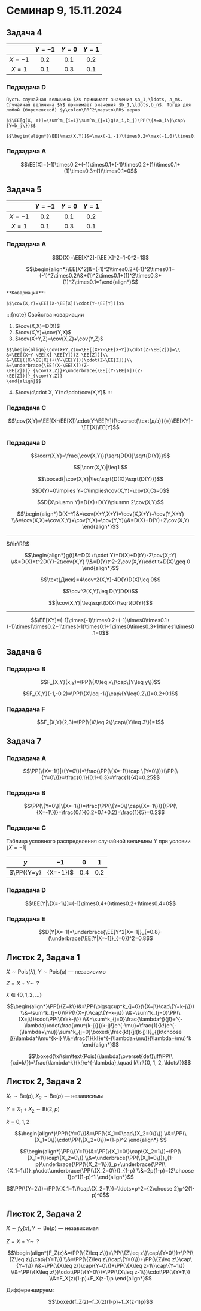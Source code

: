# Семинар 9, 15.11.2024

## Задача 4

| | $Y=-1$ | $Y=0$  | $Y=1$ |
| :-: | :-: | :-: | :-: |
| $X=-1$ | $0.2$ | $0.1$ | $0.2$ |
| $X=1$ | $0.1$ | $0.3$ | $0.1$ | 

### Подзадача D

```{prf:theorem}
Пусть случайная величина $X$ принимает значения $a_1,\ldots, a_m$. Случайная величина $Y$ принимает значения $b_1,\ldots,b_n$. Тогда для любой (борелевской) $y\colon\RR^2\mapsto\RR$ верно 

$$\EE[g(X, Y)]=\sum^m_{i=1}\sum^n_{j=1}g(a_i,b_j)\PP(\{X=a_i\}\cap\{Y=b_j\})$$

$$\begin{align*}\EE[\max(X,Y)]&=\max(-1,-1)\times0.2+\max(-1,0)\times0.1+\max(-1,1)\times0.2\\&+\max(1,-1)\times0.1+\max(1,0)\times0.3+\max(1,1)\times0.1=0.5\end{align*}$$
```

### Подзадача А

$$\EE[X]=(-1)\times0.2+(-1)\times0.1+(-1)\times0.2+(1)\times0.1+(1)\times0.3+(1)\times0.1=0$$

## Задача 5

| | $Y=-1$ | $Y=0$  | $Y=1$ |
| :-: | :-: | :-: | :-: |
| $X=-1$ | $0.2$ | $0.1$ | $0.2$ |
| $X=1$ | $0.1$ | $0.3$ | $0.1$ | 

### Подзадача А

$$D(X)=\EE[X^2]-[\EE X]^2=1-0^2=1$$

$$\begin{align*}\EE[X^2]&=(-1)^2\times0.2+(-1)^2\times0.1+(-1)^2\times0.2\\&+(1)^2\times0.1+(1)^2\times0.3+(1)^2\times0.1=1\end{align*}$$

```{prf:definition}
**Ковариация**:

$$\cov(X,Y)=\EE[(X-\EE[X])\cdot(Y-\EE[Y])]$$

```

:::{note} Свойства ковариации
1. $\cov(X,X)=D(X)$
2. $\cov(X,Y)=\cov(Y,X)$
3. $\cov(X+Y,Z)=\cov(X,Z)+\cov(Y,Z)$

```{prf:proof}
$$\begin{align}\cov(X+Y,Z)&=\EE[(X+Y-\EE[X+Y])\cdot(Z-\EE[Z])]=\\
&=\EE[(X+Y-\EE[X]-\EE[Y])(Z-\EE[Z])]\\
&=\EE[((X-\EE[X])+(Y-\EE[Y]))\cdot(Z-\EE[Z])]\\
&=\underbrace{\EE[(X-\EE[X])(Z-\EE[Z])]}_{\cov(X,Z)}+\underbrace{\EE[(Y-\EE[Y])(Z-\EE[Z])]}_{\cov(Y,Z)}
\end{align}$$
```

4. $\cov(c\cdot X, Y)=c\cdot\cov(X,Y)$
:::

### Подзадача С

$$\cov(X,Y)=\EE[(X-\EE[X])\cdot(Y-\EE[Y])]\overset{\text{д/з}}{=}\EE[XY]-\EE[X]\EE[Y]$$

### Подзадача D

$$\corr(X,Y)=\frac{\cov(X,Y)}{\sqrt{D(X)}\sqrt{D(Y)}}$$

$$|\corr(X,Y)|\leq1 $$

$$\boxed{|\cov(X,Y)|\leq\sqrt{D(X)}\sqrt{D(Y)}}$$

$$D(Y)=0\implies Y=C\implies\cov(X,Y)=\cov(X,C)=0$$

$$D(X\plusmn Y)=D(X)+D(Y)\plusmn 2\cov(X,Y)$$

$$\begin{align*}D(X+Y)&=\cov(X+Y,X+Y)=\cov(X,X+Y)+\cov(Y,X+Y)
\\&=\cov(X,X)+\cov(X,Y)+\cov(Y,X)+\cov(Y,Y)\\&=D(X)+D(Y)+2\cov(X,Y)
\end{align*}$$

---

$t\in\RR$

$$\begin{align*}g(t)&=D(X+t\cdot Y)=D(X)+D(tY)-2\cov(X,tY)
\\&=D(X)+t^2D(Y)-2t\cov(X,Y)
\\&=D(Y)t^2-2\cov(X,Y)\cdot t+D(X)\geq 0
\end{align*}$$

$$\text{Диск}=4\cov^2(X,Y)-4D(Y)D(X)\leq 0$$

$$\cov^2(X,Y)\leq D(Y)D(X)$$

$$|\cov(X,Y)|\leq\sqrt{D(X)}\sqrt{D(Y)}$$

---

$$\EE[XY]=(-1)\times(-1)\times0.2+(-1)\times0\times0.1+(-1)\times1\times0.2+1\times(-1)\times0.1+1\times0\times0.3+1\times1\times0.1=0$$

## Задача 6

### Подзадача B

$$F_{X,Y}(x,y)=\PP(\{X\leq x\}\cap\{Y\leq y\})$$

$$F_{X,Y}(-1,-0.2)=\PP(\{X\leq -1\}\cap\{Y\leq0.2\})=0.2+0.1$$

### Подзадача F

$$F_{X,Y}(2,3)=\PP(\{X\leq 2\}\cap\{Y\leq 3\})=1$$

## Задача 7

### Подзадача А

$$\PP(\{X=-1\}|\{Y=0\})=\frac{\PP(\{X=-1\}\cap \{Y=0\})}{\PP(\{Y=0\})}=\frac{0.1}{0.1+0.3}=\frac{1}{4}=0.25$$

### Подзадача B 

$$\PP(\{Y=0\}|\{X=-1\})=\frac{\PP(\{Y=0\}\cap\{X=-1\})}{\PP(\{X=-1\})}=\frac{0.1}{0.2+0.1+0.2}=\frac{1}{5}=0.2$$

### Подзадача С

Таблица условного распределения случайной величины $Y$ при условии $\{X=-1\}$

| $y$ | $-1$ | $0$ | $1$ |
| :-: | :-: | :-: | :-: |
| $\PP(\{Y=y\}|\{X=-1\})$ | $0.4$ | $0.2$ | $0.4$ | 


### Подзадача D

$$\EE[Y|\{X=-1\}]=(-1)\times0.4+0\times0.2+1\times0.4=0$$

### Подзадача E

$$D(Y|X=-1)=\underbrace{\EE[Y^2|X=-1]}_{=0.8}-(\underbrace{\EE[Y|X=-1]}_{=0})^2=0.8$$

## Листок 2, Задача 1

$X\sim\text{Pois}(\lambda),Y\sim\text{Pois}(\mu)$ — независимо

$Z=X+Y\sim\ \, ?$

$k\in\{0,1,2,\ldots\}$

$$\begin{align*}\PP(\{Z=k\})&=\PP(\bigsqcup^k_{j=0}(\{X=j\}\cap\{Y=k-j\}))
\\&=\sum^k_{j=0}\PP(\{X=j\}\cap\{Y=k-j\})
\\&=\sum^k_{j=0}\PP(\{X=j\})\cdot\PP(\{Y=k-j\})
\\&=\sum^k_{j=0}\frac{\lambda^j}{j!}e^{-\lambda}\cdot\frac{\mu^{k-j}}{(k-j)!}e^{-\mu}=\frac{1}{k!}e^{-(\lambda+\mu)}\sum^k_{j=0}\boxed{\frac{k!}{j!(k-j)!}}_{{k\choose j}}\lambda^i\mu^{k-i}
\\&=\frac{1}{k!}e^{-(\lambda+\mu)}(\lambda+\mu)^k
\end{align*}$$

$$\boxed{\xi\sim\text{Pois}(\lambda)\overset{def}\iff\PP(\{\xi=k\})=\frac{\lambda^k}{k!}e^{-\lambda},\quad k\in\{0, 1, 2, \ldots\}}$$

## Листок 2, Задача 2

$X_1\sim\text{Be}(p),X_2\sim\text{Be}(p)$ — независимы

$Y=X_1+X_2\sim\text{Bi}(2,p)$

$k=0,1,2$

$$\begin{align*}\PP(\{Y=0\})&=\PP(\{X_1=0\cap\{X_2=0\}\})
\\&=\PP(\{X_1=0\})\cdot\PP(\{X_2=0\})=(1-p)^2
\end{align*}
$$

$$\begin{align*}\PP(\{Y=1\})&=\PP(\{X_1=0\}\cap\{X_2=1\})+\PP(\{X_1=1\}\cap\{X_2=0\})
\\&=\underbrace{\PP(\{X_1=0\})}_{1-p}\underbrace{\PP(\{X_2=1\})}_p+\underbrace{\PP(\{X_1=1\})}_p\cdot\underbrace{\PP(\{X_2=0\})}_{1-p}
\\&=2p(1-p)={2\choose 1}p^1(1-p)^1
\end{align*}$$

$$\PP(\{Y=2\})=\PP(\{X_1=1\}\cap\{X_2=1\})=\ldots=p^2={2\choose 2}p^2(1-p)^0$$

## Листок 2, Задача 2

$X\sim f_X(x), Y\sim \text{Be}(p)$ — независимая

$Z=X+Y\sim\,\ ?$

$$\begin{align*}F_Z(z)&=\PP(\{Z\leq z\})=\PP(\{Z\leq z\}\cap\{Y=0\})+\PP(\{Z\leq z\}\cap\{Y=1\})
\\&=\PP(\{Z\leq z\}\cap\{Y=0\})+\PP(\{Z\leq z\}\cap\{Y=1\})
\\&=\PP(\{X\leq z\}\cap\{Y=0\})+\PP(\{X\leq z-1\}\cap\{Y=1\})
\\&=\PP(\{X\leq z\})\cdot\PP(\{Y=0\})+\PP(\{X\leq z-1\})\cdot\PP(\{Y+1\})
\\&=F_X(z)(1-p)+F_X(z-1)p
\end{align*}$$

Дифференцируем:

$$\boxed{f_Z(z)=f_X(z)(1-p)+f_X(z-1)p}$$